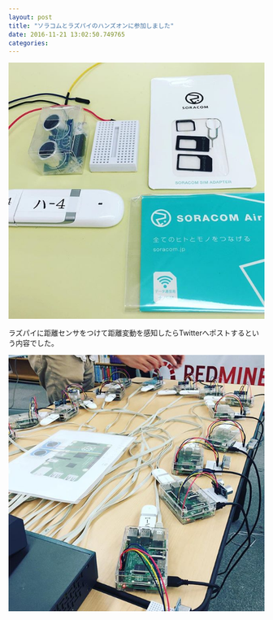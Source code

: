 ```yaml
---
layout: post
title: "ソラコムとラズパイのハンズオンに参加しました"
date: 2016-11-21 13:02:50.749765
categories: 
---
```


![soracom](/assets/images/201611/14482034_1893497170870163_47428232928034816_n.jpg)

ラズパイに距離センサをつけて距離変動を感知したらTwitterへポストするという内容でした。

![Raspberry Pi](/assets/images/201611/14582265_359345597739127_8487356152902844416_n.jpg)


